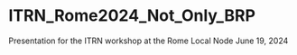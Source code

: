 # ITRN_Rome2024_Not_Only_BRP
Presentation for the ITRN workshop at the Rome Local Node June 19, 2024
